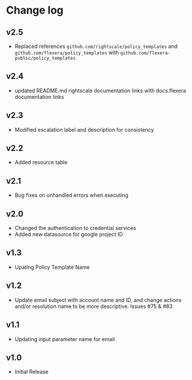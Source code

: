 # Change log

## v2.5

- Replaced references `github.com/rightscale/policy_templates` and `github.com/flexera/policy_templates` with `github.com/flexera-public/policy_templates`

## v2.4

- updated README.md rightscale documentation links with docs.flexera documentation links

## v2.3

- Modified escalation label and description for consistency

## v2.2

- Added resource table

## v2.1

- Bug fixes on unhandled errors when executing

## v2.0

- Changed the authentication to credential services
- Added new datasource for google project ID

## v1.3

- Upating Policy Template Name

## v1.2

- Update email subject with account name and ID, and change actions and/or resolution name to be more descriptive. Issues #75 & #83

## v1.1

- Updating input parameter name for email

## v1.0

- Initial Release
